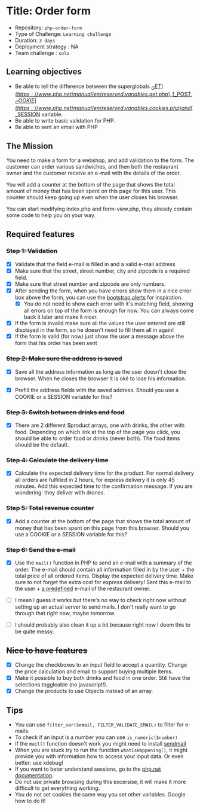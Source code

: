 # Title: Order form

- Repository: `php-order-form`
- Type of Challenge: `Learning challenge`
- Duration: `3 days`
- Deployment strategy : NA
- Team challenge : `solo`

## Learning objectives
- Be able to tell the difference between the superglobals [$_GET](https://www.php.net/manual/en/reserved.variables.get.php), [$_POST](https://www.php.net/manual/en/reserved.variables.post.php), [$_COOKIE](https://www.php.net/manual/en/reserved.variables.cookies.php) and [$_SESSION](https://www.php.net/manual/en/reserved.variables.session.php) variable.
- Be able to write basic validation for PHP.
- Be able to sent an email with PHP

## The Mission
You need to make a form for a webshop, and add validation to the form.
The customer can order various sandwiches, and then both the restaurant owner and the customer receive an e-mail with the details of the order.

You will add a counter at the bottom of the page that shows the total amount of money that has been spent on this page for this user.
This counter should keep going up even when the user closes his browser.

You can start modifying index.php and form-view.php, they already contain some code to help you on your way.
## Required features
### ~~Step 1: Validation~~
- [x] Validate that the field e-mail is filled in and a valid e-mail address
- [x] Make sure that the street, street number, city and zipcode is a required field.
- [x] Make sure that street number and zipcode are only numbers.
- [x] After sending the form, when you have errors show them in a nice error box above the form, you can use the [bootstrap alerts](https://getbootstrap.com/docs/4.0/components/alerts/) for inspiration.
    - [x] You do not need to show each error with it's matching field, showing all errors on top of the form is enough for now. You can always come back it later and make it nicer.
- [x] If the form is invalid make sure all the values the user entered are still displayed in the form, so he doesn't need to fill them all in again!
- [x] If the form is valid (for now) just show the user a message above the form that his order has been sent

### ~~Step 2: Make sure the address is saved~~
- [x] Save all the address information as long as the user doesn't close the browser. When he closes the browser it is oké to lose his information.

- [x] Prefill the address fields with the saved address.
Should you use a COOKIE or a SESSION variable for this?

### ~~Step 3: Switch between drinks and food~~
- [x] There are 2 different $product arrays, one with drinks, the other with food. Depending on which link at the top of the page you click, you should be able to order food or drinks (never both).
The food items should be the default.

### ~~Step 4: Calculate the delivery time~~
- [x] Calculate the expected delivery time for the product. For normal delivery all orders are fulfilled in 2 hours, for express delivery it is only 45 minutes.
Add this expected time to the confirmation message.
If you are wondering: they deliver with drones.

### ~~Step 5: Total revenue counter~~
- [x] Add a counter at the bottom of the page that shows the total amount of money that has been spent on this page from this browser. 
Should you use a COOKIE or a SESSION variable for this?

### ~~Step 6: Send the e-mail~~
- [x] Use the `mail()` function in PHP to send an e-mail with a summary of the order.
The e-mail should contain all information filled in by the user + the total price of all ordered items.
Display the expected delivery time.
Make sure to not forget the extra cost for express delivery!
Sent this e-mail to the user + [a predefined](https://www.php.net/define) e-mail of the restaurant owner.
  
- [ ] I mean I guess it works but there's no way to check right now without setting up an actual server to send mails.
I don't really want to go through that right now, maybe tomorrow.

- [ ] I should probably also clean it up a bit because right now I deem this to be quite messy.
## ~~Nice to have features~~
- [x] Change the checkboxes to an input field to accept a quantity.
Change the price calculation and email to support buying multiple items.
- [x] Make it possible to buy both drinks and food in one order. Still have the selections toggleable (no javascript!).
- [x] Change the products to use Objects instead of an array.

## Tips
- You can use `filter_var($email, FILTER_VALIDATE_EMAIL)` to filter for e-mails.
- To check if an input is a number you can use `is_numeric($number)`
- If the `mail()` function doesn't work you might need to install [sendmail](https://gist.github.com/adamstac/7462202)
- When you are stuck try to run the function `whatIsHappening()`, it might provide you with information how to access your input data. Or even better: use xdebug!
- If you want to beter understand sessions, go to the [php.net documentation](https://www.php.net/manual/en/features.sessions.php).
- Do not use private browsing during this excersise, it will make it more difficult to get everything working.
- You do not set cookies the same way you set other variables. Google how to do it!
